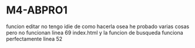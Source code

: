 # M4-ABPRO1
funcion editar no tengo idie de como hacerla osea he probado varias cosas pero no funcionan  linea  69 index.html
y la funcion de busqueda funciona perfectamente linea 52
